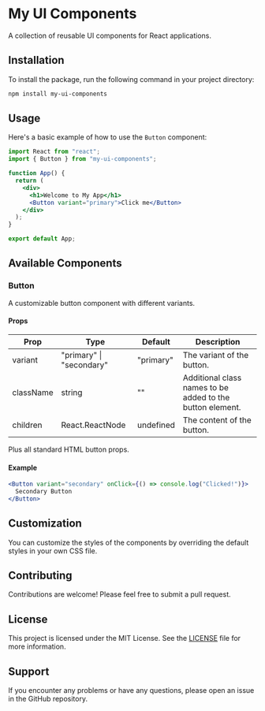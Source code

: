 # My UI Components

A collection of reusable UI components for React applications.

## Installation

To install the package, run the following command in your project directory:

```bash
npm install my-ui-components
```

## Usage

Here's a basic example of how to use the `Button` component:

```jsx
import React from "react";
import { Button } from "my-ui-components";

function App() {
  return (
    <div>
      <h1>Welcome to My App</h1>
      <Button variant="primary">Click me</Button>
    </div>
  );
}

export default App;
```

## Available Components

### Button

A customizable button component with different variants.

#### Props

| Prop      | Type                     | Default   | Description                                               |
| --------- | ------------------------ | --------- | --------------------------------------------------------- |
| variant   | "primary" \| "secondary" | "primary" | The variant of the button.                                |
| className | string                   | ""        | Additional class names to be added to the button element. |
| children  | React.ReactNode          | undefined | The content of the button.                                |

Plus all standard HTML button props.

#### Example

```jsx
<Button variant="secondary" onClick={() => console.log("Clicked!")}>
  Secondary Button
</Button>
```

## Customization

You can customize the styles of the components by overriding the default styles in your own CSS file.

## Contributing

Contributions are welcome! Please feel free to submit a pull request.

## License

This project is licensed under the MIT License. See the [LICENSE](LICENSE) file for more information.

## Support

If you encounter any problems or have any questions, please open an issue in the GitHub repository.
